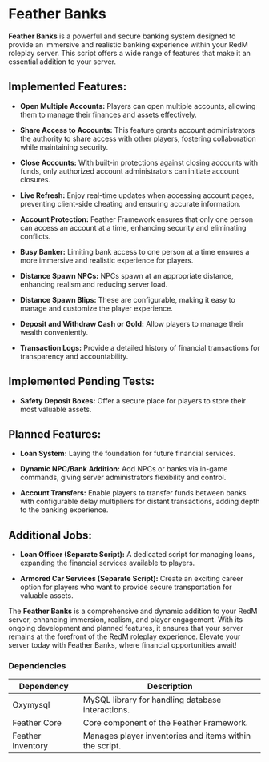 # Feather Banks

**Feather Banks** is a powerful and secure banking system designed to provide an immersive and realistic banking experience within your RedM roleplay server. This script offers a wide range of features that make it an essential addition to your server.

## Implemented Features:

-   **Open Multiple Accounts:** Players can open multiple accounts, allowing them to manage their finances and assets effectively.

-   **Share Access to Accounts:** This feature grants account administrators the authority to share access with other players, fostering collaboration while maintaining security.

-   **Close Accounts:** With built-in protections against closing accounts with funds, only authorized account administrators can initiate account closures.

-   **Live Refresh:** Enjoy real-time updates when accessing account pages, preventing client-side cheating and ensuring accurate information.

-   **Account Protection:** Feather Framework ensures that only one person can access an account at a time, enhancing security and eliminating conflicts.

-   **Busy Banker:** Limiting bank access to one person at a time ensures a more immersive and realistic experience for players.

-   **Distance Spawn NPCs:** NPCs spawn at an appropriate distance, enhancing realism and reducing server load.

-   **Distance Spawn Blips:** These are configurable, making it easy to manage and customize the player experience.

-   **Deposit and Withdraw Cash or Gold:** Allow players to manage their wealth conveniently.

-   **Transaction Logs:** Provide a detailed history of financial transactions for transparency and accountability.

## Implemented Pending Tests:

-   **Safety Deposit Boxes:** Offer a secure place for players to store their most valuable assets.

## Planned Features:

-   **Loan System:** Laying the foundation for future financial services.

-   **Dynamic NPC/Bank Addition:** Add NPCs or banks via in-game commands, giving server administrators flexibility and control.

-   **Account Transfers:** Enable players to transfer funds between banks with configurable delay multipliers for distant transactions, adding depth to the banking experience.

## Additional Jobs:

-   **Loan Officer (Separate Script):** A dedicated script for managing loans, expanding the financial services available to players.

-   **Armored Car Services (Separate Script):** Create an exciting career option for players who want to provide secure transportation for valuable assets.

The **Feather Banks** is a comprehensive and dynamic addition to your RedM server, enhancing immersion, realism, and player engagement. With its ongoing development and planned features, it ensures that your server remains at the forefront of the RedM roleplay experience. Elevate your server today with Feather Banks, where financial opportunities await!

### Dependencies

| Dependency        | Description                                             |
| ----------------- | ------------------------------------------------------- |
| Oxymysql          | MySQL library for handling database interactions.       |
| Feather Core      | Core component of the Feather Framework.                |
| Feather Inventory | Manages player inventories and items within the script. |
